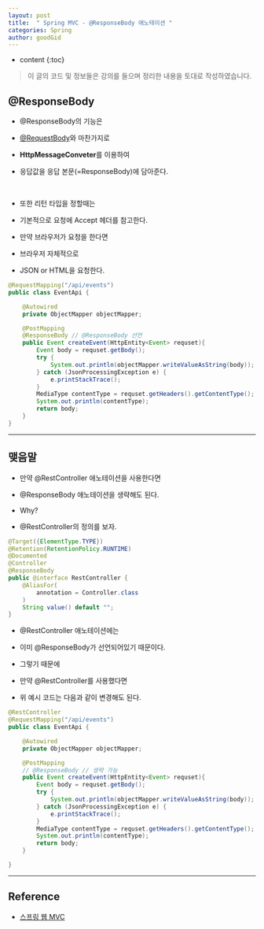 ```yaml
---
layout: post
title:  " Spring MVC - @ResponseBody 애노테이션 "
categories: Spring
author: goodGid
---
```

* content
{:toc}

> 이 글의 코드 및 정보들은 강의를 들으며 정리한 내용을 토대로 작성하였습니다.

## @ResponseBody

* @ResponseBody의 기능은

* [@RequestBody]({{site.url}}/Spring-MVC-RequestBody)와 마찬가지로

* **HttpMessageConveter**를 이용하여

* 응답값을 응답 본문(=ResponseBody)에 담아준다.








<br>

* 또한 리턴 타입을 정할때는

* 기본적으로 요청에 Accept 헤더를 참고한다.

* 만약 브라우저가 요청을 한다면

* 브라우저 자체적으로 

* JSON or HTML을 요청한다.

``` java
@RequestMapping("/api/events")
public class EventApi {

    @Autowired
    private ObjectMapper objectMapper;

    @PostMapping
    @ResponseBody // @ResponseBody 선언
    public Event createEvent(HttpEntity<Event> requset){
        Event body = requset.getBody();
        try {
            System.out.println(objectMapper.writeValueAsString(body));
        } catch (JsonProcessingException e) {
            e.printStackTrace();
        }
        MediaType contentType = requset.getHeaders().getContentType();
        System.out.println(contentType);
        return body;
    }
}
```

---

## 맺음말

* 만약 @RestController 애노테이션을 사용한다면 

* @ResponseBody 애노테이션을 생략해도 된다.

* Why? 

* @RestController의 정의를 보자.

``` java
@Target({ElementType.TYPE})
@Retention(RetentionPolicy.RUNTIME)
@Documented
@Controller
@ResponseBody
public @interface RestController {
    @AliasFor(
        annotation = Controller.class
    )
    String value() default "";
}
```

* @RestController 애노테이션에는

* 이미 @ResponseBody가 선언되어있기 때문이다.

* 그렇기 때문에

* 만약 @RestController를 사용했다면

* 위 예시 코드는 다음과 같이 변경해도 된다.

``` java
@RestController
@RequestMapping("/api/events")
public class EventApi {

    @Autowired
    private ObjectMapper objectMapper;

    @PostMapping
    // @ResponseBody // 생략 가능 
    public Event createEvent(HttpEntity<Event> requset){
        Event body = requset.getBody();
        try {
            System.out.println(objectMapper.writeValueAsString(body));
        } catch (JsonProcessingException e) {
            e.printStackTrace();
        }
        MediaType contentType = requset.getHeaders().getContentType();
        System.out.println(contentType);
        return body;
    }

}
```


---

## Reference

* [스프링 웹 MVC](https://www.inflearn.com/course/%EC%9B%B9-mvc)

